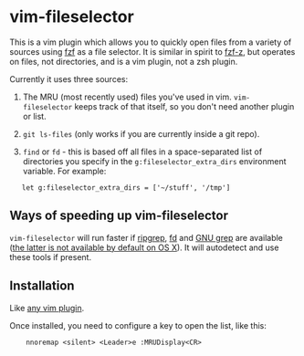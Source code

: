 # vim-fileselector

This is a vim plugin which allows you to quickly open files from a variety of
sources using [fzf](https://github.com/junegunn/fzf) as a file selector. It is
similar in spirit to [fzf-z](https://github.com/andrewferrier/fzf-z), but
operates on files, not directories, and is a vim plugin, not a zsh plugin.

Currently it uses three sources:

1. The MRU (most recently used) files you've used in vim. `vim-fileselector`
   keeps track of that itself, so you don't need another plugin or list.

1. `git ls-files` (only works if you are currently inside a git repo).

1. `find` or `fd` - this is based off all files in a space-separated list of
   directories you specify in the `g:fileselector_extra_dirs` environment
   variable. For example:

```
   let g:fileselector_extra_dirs = ['~/stuff', '/tmp']
```

## Ways of speeding up vim-fileselector

`vim-fileselector` will run faster if
[ripgrep](https://github.com/BurntSushi/ripgrep),
[fd](https://github.com/sharkdp/fd) and [GNU
grep](https://www.gnu.org/software/grep/) are available ([the latter is not
available by default on OS X](https://apple.stackexchange.com/a/193300)). It
will autodetect and use these tools if present.

## Installation

Like [any vim
plugin](https://vi.stackexchange.com/questions/613/how-do-i-install-a-plugin-in-vim-vi).

Once installed, you need to configure a key to open the list, like this:

```
    nnoremap <silent> <Leader>e :MRUDisplay<CR>
```
